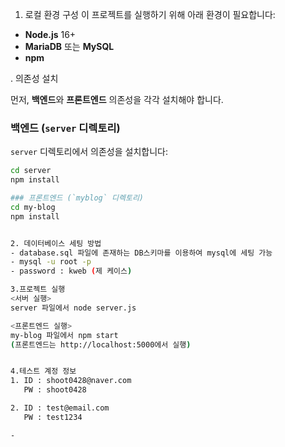 1. 로컬 환경 구성
이 프로젝트를 실행하기 위해 아래 환경이 필요합니다:

- **Node.js** 16+
- **MariaDB** 또는 **MySQL**
- **npm**

. 의존성 설치

먼저, **백엔드**와 **프론트엔드** 의존성을 각각 설치해야 합니다.

### 백엔드 (`server` 디렉토리)
`server` 디렉토리에서 의존성을 설치합니다:

```bash
cd server
npm install

### 프론트엔드 (`myblog` 디렉토리)
cd my-blog
npm install


2. 데이터베이스 세팅 방법
- database.sql 파일에 존재하는 DB스키마를 이용하여 mysql에 세팅 가능
- mysql -u root -p
- password : kweb (제 케이스)

3.프로젝트 실행
<서버 실행>
server 파일에서 node server.js

<프론트엔드 실행>
my-blog 파일에서 npm start
(프론트엔드는 http://localhost:5000에서 실행)


4.테스트 계정 정보
1. ID : shoot0428@naver.com
   PW : shoot0428

2. ID : test@email.com
   PW : test1234

- 
